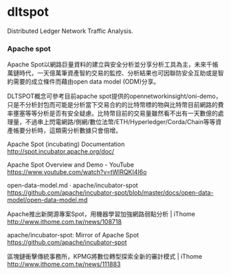# dltspot
Distributed Ledger Network Traffic Analysis.

### Apache spot

Apache Spot以網路巨量資料的建立與安全分析並分享分析工具為主，未來千帳萬鏈時代，一天億萬筆資產智約交易的監控、分析結果也可因聯防安全互助或是智約需要的成立條件而藉由open data model (ODM)分享。

DLTSPOT概念可參考目前apache spot提供的opennetworkinsight/oni-demo，只是不分析封包而可能是分析當下交易合約的比特幣標的物與比特幣目前網路的費率壅塞等等分析是否有安全疑慮。比特幣目前的交易量雖然看不出有一天數億的處理量，不過串上閃電網路/側網/數位法幣/ETH/Hyperledger/Corda/Chain等等資產帳要分析時，這類需分析數據只會倍增。

Apache Spot (incubating) Documentation  http://spot.incubator.apache.org/doc/

Apache Spot Overview and Demo - YouTube  https://www.youtube.com/watch?v=tWlRQKI4I6o

open-data-model.md · apache/incubator-spot https://github.com/apache/incubator-spot/blob/master/docs/open-data-model/open-data-model.md

Apache推出新開源專案Spot，用機器學習加強網路弱點分析 | iThome  http://www.ithome.com.tw/news/108718

apache/incubator-spot: Mirror of Apache Spot https://github.com/apache/incubator-spot

區塊鏈衝擊傳統事務所，KPMG將數位轉型探索全新的審計模式 | iThome  http://www.ithome.com.tw/news/111883
